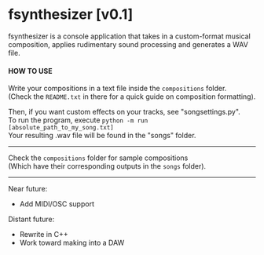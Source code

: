 # fsynthesizer [v0.1]

fsynthesizer is a console application that takes in a custom-format musical  
composition, applies rudimentary sound processing and generates a WAV file.  

#### HOW TO USE

Write your compositions in a text file inside the `compositions` folder.  
(Check the `README.txt` in there for a quick guide on composition formatting).  

Then, if you want custom effects on your tracks, see "songsettings.py".  
To run the program, execute `python -m run [absolute_path_to_my_song.txt]`  
Your resulting .wav file will be found in the "songs" folder.  

---
Check the `compositions` folder for sample compositions  
(Which have their corresponding outputs in the `songs` folder).  

---

Near future:
- Add MIDI/OSC support

Distant future:
- Rewrite in C++
- Work toward making into a DAW
